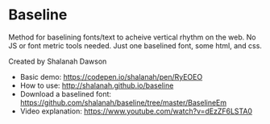 # Baseline
Method for baselining fonts/text to acheive vertical rhythm on the web. No JS or font metric tools needed. Just one baselined font, some html, and css.

Created by Shalanah Dawson

- Basic demo: https://codepen.io/shalanah/pen/RyEOEO
- How to use: http://shalanah.github.io/baseline 
- Download a baselined font: https://github.com/shalanah/baseline/tree/master/BaselineEm
- Video explanation: https://www.youtube.com/watch?v=dEzZF6LSTA0
